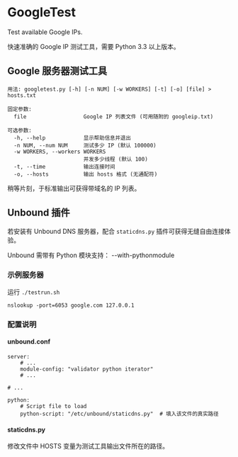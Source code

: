 # GoogleTest

Test available Google IPs.

快速准确的 Google IP 测试工具，需要 Python 3.3 以上版本。

## Google 服务器测试工具

    用法: googletest.py [-h] [-n NUM] [-w WORKERS] [-t] [-o] [file] > hosts.txt

    固定参数:
      file                  Google IP 列表文件 (可用随附的 googleip.txt)

    可选参数:
      -h, --help            显示帮助信息并退出
      -n NUM, --num NUM     测试多少 IP (默认 100000)
      -w WORKERS, --workers WORKERS
                            并发多少线程 (默认 100)
      -t, --time            输出连接时间
      -o, --hosts           输出 hosts 格式 (无通配符)

稍等片刻，于标准输出可获得带域名的 IP 列表。

## Unbound 插件

若安装有 Unbound DNS 服务器，配合 `staticdns.py` 插件可获得无缝自由连接体验。

Unbound 需带有 Python 模块支持： --with-pythonmodule

### 示例服务器

运行 `./testrun.sh`

    nslookup -port=6053 google.com 127.0.0.1

### 配置说明

#### unbound.conf

    server:
        # ...
        module-config: "validator python iterator"
        # ...

    # ...

    python:
        # Script file to load
        python-script: "/etc/unbound/staticdns.py"  # 填入该文件的真实路径

#### staticdns.py

修改文件中 HOSTS 变量为测试工具输出文件所在的路径。
